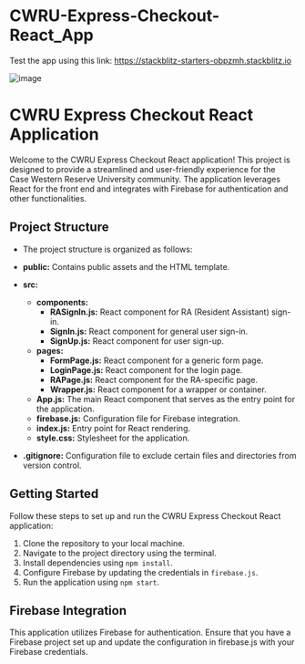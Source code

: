 
# CWRU-Express-Checkout-React_App

Test the app using this link:
https://stackblitz-starters-obpzmh.stackblitz.io


![image](https://github.com/bereket-tadesse/CWRU-Express-Checkout-React_App/assets/84309246/f48e226c-0c34-4022-bcb5-bcbd3c30115b)


# CWRU Express Checkout React Application
Welcome to the CWRU Express Checkout React application! This project is designed to provide a streamlined and user-friendly experience for the Case Western Reserve University community. The application leverages React for the front end and integrates with Firebase for authentication and other functionalities.

## Project Structure
- The project structure is organized as follows:

- **public:** Contains public assets and the HTML template.
- **src:**
  - **components:**
    - **RASignIn.js:** React component for RA (Resident Assistant) sign-in.
    - **SignIn.js:** React component for general user sign-in.
    - **SignUp.js:** React component for user sign-up.
  - **pages:**
    - **FormPage.js:** React component for a generic form page.
    - **LoginPage.js:** React component for the login page.
    - **RAPage.js:** React component for the RA-specific page.
    - **Wrapper.js:** React component for a wrapper or container.
  - **App.js:** The main React component that serves as the entry point for the application.
  - **firebase.js:** Configuration file for Firebase integration.
  - **index.js:** Entry point for React rendering.
  - **style.css:** Stylesheet for the application.
- **.gitignore:** Configuration file to exclude certain files and directories from version control.

## Getting Started

Follow these steps to set up and run the CWRU Express Checkout React application:

1. Clone the repository to your local machine.
2. Navigate to the project directory using the terminal.
3. Install dependencies using `npm install`.
4. Configure Firebase by updating the credentials in `firebase.js`.
5. Run the application using `npm start`.

## Firebase Integration
This application utilizes Firebase for authentication. Ensure that you have a Firebase project set up and update the configuration in firebase.js with your Firebase credentials.
